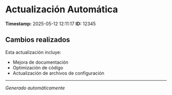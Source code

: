 # Actualización Automática

**Timestamp:** 2025-05-12 12:11:17
**ID:** 12345

## Cambios realizados

Esta actualización incluye:
- Mejora de documentación
- Optimización de código
- Actualización de archivos de configuración

---
*Generado automáticamente*
